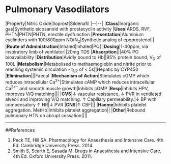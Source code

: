 # Pulmonary Vasodilators

|Property|Nitric Oxide|Iloprost|Sildenafil
|--|--|
|**Class**|Inorganic gas|Synthetic eicosanoid with prostacyclin activity
|**Uses**|ARDS, RVF, PHTN|PHTN|PHTN, erectile dysfunction
|**Presentation**|Aluminium cyclinders with 100/800ppm NO/N<sub>2</sub>|Synthetic analog of epoprostenol||
|**Route of Administration**|Inhaled|Inhaled|PO|
|**Dosing**|1-40ppm, via inspiratory limb of ventilator||20mg TDS
|**Absorption**|||40% PO bioavailability
|**Distribution**|Avidly bound to Hb||95% protein bound, V<sub>D</sub> of 100L
|**Metabolism**|Metabolised to methaemoglobin and nitrite prior to reaching systemic circulation - t<sub>1/2</sub> of < 5s||Hepatic by CYP450
|**Elimination**|||Faecal
|**Mechanism of Action**|Stimulates cGMP which reduces intracellular Ca<sup>2+</sup>|Stimulates cAMP which reduces intracellular Ca<sup>2++</sup> and smooth muscle growth|Inhibits cGMP
|**Resp**|Inhibits HPV, improves V/Q matching|||
|**CVS**|↓ vascular resistance, ↓ PVR in ventilated alveoli and improving V/Q matching. ↑ Capillary permeability.|↓ BP with compensatory ↑ HR|↓ PVR
|**CNS**|↑ CBF|||
|**Haeme**|Inhibits platelet aggregation. MetHb|Inhibits platelet aggregation||
|**Other**|Rebound pulmonary HTN on abrupt cessation||||

---
##References
1. Peck TE, Hill SA. Pharmacology for Anaesthesia and Intensive Care. 4th Ed. Cambridge University Press. 2014.  
2. Smith S, Scarth E, Sasada M. Drugs in Anaesthesia and Intensive Care. 4th Ed. Oxford University Press. 2011.
